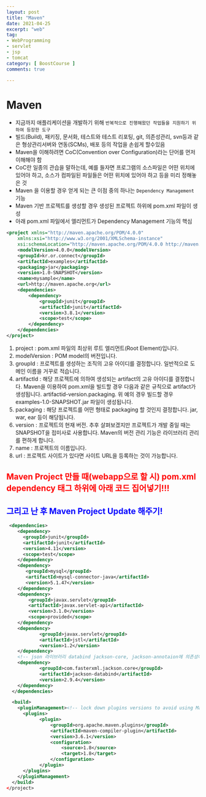 ```yaml
---
layout: post
title: "Maven"
date: 2021-04-25
excerpt: "web"
tag:
- WebProgramming
- servlet
- jsp
- tomcat
category: [ BoostCourse ]
comments: true

---
```



# Maven

- 지금까지 애플리케이션을 개발하기 위해 `반복적으로 진행해왔던 작업들을 지원하기 위하여 등장한 도구`
- 빌드(Build), 패키징, 문서화, 테스트와 테스트 리포팅, git, 의존성관리, svn등과 같은 형상관리서버와 연동(SCMs), 배포 등의 작업을 손쉽게 할수있음
- Maven을 이해하려면 CoC(Convention over Configuration)라는 단어를 먼저 이해해야 함
- CoC란 일종의 관습을 말하는데, 예를 들자면 프로그램의 소스파일은 어떤 위치에 있어야 하고, 소스가 컴파일된 파일들은 어떤 위치에 있어야 하고 등을 미리 정해놓은 것
- Maven 을 이용할 경우 얻게 되는 큰 이점 중의 하나는 `Dependency Management` 기능
- Maven 기반 프로젝트를 생성할 경우 생성된 프로젝트 하위에 pom.xml 파일이 생성
- 아래 pom.xml 파일에서 <dependencies/> 엘리먼트가 Dependency Management 기능의 핵심

```xml
<project xmlns="http://maven.apache.org/POM/4.0.0"
    xmlns:xsi="http://www.w3.org/2001/XMLSchema-instance"
    xsi:schemaLocation="http://maven.apache.org/POM/4.0.0 http://maven.apache.org/maven-v4_0_0.xsd">
    <modelVersion>4.0.0</modelVersion>
    <groupId>kr.or.connect</groupId>
    <artifactId>examples</artifactId>
    <packaging>jar</packaging>
    <version>1.0-SNAPSHOT</version>
    <name>mysample</name>
    <url>http://maven.apache.org</url>
    <dependencies>
        <dependency>
            <groupId>junit</groupId>
            <artifactId>junit</artifactId>
            <version>3.8.1</version>
            <scope>test</scope>
        </dependency>
    </dependencies>
</project>
```

1. project : pom.xml 파일의 최상위 루트 엘리먼트(Root Element)입니다.
2. modelVersion : POM model의 버전입니다. 
3. groupId : 프로젝트를 생성하는 조직의 고유 아이디를 결정합니다. 일반적으로 도메인 이름을 거꾸로 적습니다.
4. artifactId : 해당 프로젝트에 의하여 생성되는 artifact의 고유 아이디를 결정합니다. Maven을 이용하여  pom.xml을 빌드할 경우 다음과 같은 규칙으로 artifact가 생성됩니다. artifactid-version.packaging. 위 예의 경우 빌드할 경우 examples-1.0-SNAPSHOT.jar 파일이 생성됩니다.
5. packaging : 해당 프로젝트를 어떤 형태로 packaging 할 것인지 결정합니다. jar, war, ear 등이 해당됩니다.
6. version : 프로젝트의 현재 버전. 추후 살펴보겠지만 프로젝트가 개발 중일 때는 SNAPSHOT을 접미사로 사용합니다. Maven의 버전 관리 기능은 라이브러리 관리를 편하게 합니다.
7. name : 프로젝트의 이름입니다.
8. url : 프로젝트 사이트가 있다면 사이트 URL을 등록하는 것이 가능합니다.


<h2 style="color:red;"> Maven Project 만들 때(webapp으로 할 시) pom.xml dependency 태그 하위에 아래 코드 집어넣기!!!</h2>
<h2 style="color:blue;"> 그리고 난 후 Maven Project Update 해주기!</h2>

```xml
 <dependencies>
    <dependency>
      <groupId>junit</groupId>
      <artifactId>junit</artifactId>
      <version>4.11</version>
      <scope>test</scope>
    </dependency>
    <dependency>   
  	   <groupId>mysql</groupId>   
       <artifactId>mysql-connector-java</artifactId>
       <version>5.1.47</version>
	</dependency>
    <dependency>
        <groupId>javax.servlet</groupId>
        <artifactId>javax.servlet-api</artifactId>
        <version>3.1.0</version>
        <scope>provided</scope>
    </dependency>
    <dependency>
			<groupId>javax.servlet</groupId>
			<artifactId>jstl</artifactId>
			<version>1.2</version>
	</dependency>
    <!-- json 라이브러리 databind jackson-core, jackson-annotaion에 의존성이 있다. -->
	<dependency>
			<groupId>com.fasterxml.jackson.core</groupId>
			<artifactId>jackson-databind</artifactId>
			<version>2.9.4</version>
	</dependency>
  </dependencies>

  <build>
    <pluginManagement><!-- lock down plugins versions to avoid using Maven defaults (may be moved to parent pom) -->
      <plugins>
			<plugin>
				<groupId>org.apache.maven.plugins</groupId>
				<artifactId>maven-compiler-plugin</artifactId>
				<version>3.6.1</version>
				<configuration>
					<source>1.8</source>
					<target>1.8</target>
				</configuration>
			</plugin>
      </plugins>
    </pluginManagement>
  </build>
</project>
```